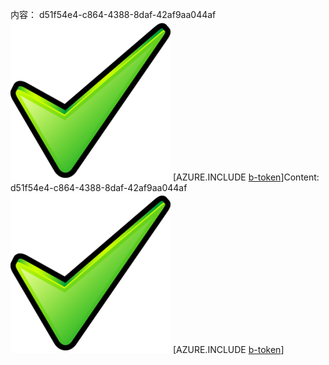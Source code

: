 <span data-ttu-id="f0ee5-101">内容： d51f54e4-c864-4388-8daf-42af9aa044af![图像](3ce2b5b7-588d-4fe6-908f-2751e39b9250.png)
[AZURE.INCLUDE [b-token](d84edc0e-65c6-4375-ad0e-caa4af8bf0b9.md)]</span><span class="sxs-lookup"><span data-stu-id="f0ee5-101">Content: d51f54e4-c864-4388-8daf-42af9aa044af![image](3ce2b5b7-588d-4fe6-908f-2751e39b9250.png)
[AZURE.INCLUDE [b-token](d84edc0e-65c6-4375-ad0e-caa4af8bf0b9.md)]</span></span>
